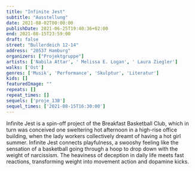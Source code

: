 ```yaml
---
title: "Infinite Jest"
subtitle: "Ausstellung"
date: 2021-08-02T00:00:00
publishDate: 2021-06-25T19:40:36+02:00
end: 2021-08-15T23:59:00
draft: false
street: "Bullerdeich 12-14"
address: "20537 Hamburg"
organizers: ["Projektgruppe"]
artists: ['Nabila Attar', ' Melissa E. Logan', ' Laura Ziegler']
walks: ['Ost']
genres: ['Musik', 'Performance', 'Skulptur', 'Literatur']
kids: []
featuredImage: ""
repeats: []
repeat_times: []
sequels: ['proje_13B']
sequel_times: ['2021-08-15T16:30:00']
---
```


Infinite Jest is a spin-off project of the Breakfast Basketball Club, which in turn was conceived one sweltering hot afternoon in a high-rise office building, when the lady workers collectively dreamt of having a hot girl summer. Infinite Jest connects playfulness, a swooshy feeling like the sensation of a basketball going through a hoop to drop down with the weight of narcissism. The heaviness of deception in daily life meets fast reactions, transforming weight into movement action and dopamine kicks.